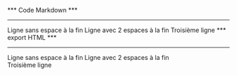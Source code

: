 *** Code Markdown ***
*********************

Ligne sans espace à la fin
Ligne avec 2 espaces à la fin
Troisième ligne
*** export HTML ***
*******************

Ligne sans espace à la fin Ligne avec 2 espaces à la fin
<br/>Troisième ligne
